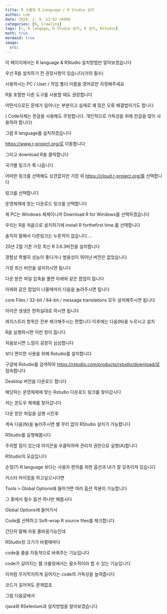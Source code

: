 ```yaml
---
title: R 크롤링 R Language / R Studio 설치
author: Lee
date: 2020. 2. 9. 13:02 +0900
categories: [R, Crawling]
tags: [r, R langage, R Studio 설치, R 설치, RStudio]
math: true
mermaid: true
image:
  src: 
---
```


이 페이지에서는 R language & RStudio 설치방법만 알아보겠습니다

 

우선 R을 설치하기 전 권장사항이 있습니다(거의 필수)

사용하시는 PC / User / 작업 폴더 이름을 영어로만 지정해주세요

 

R을 포함한 다른 도구를 사용할 때도 권장합니다 

어떤식으로든 문제가 일어나는 부분이고 실제로 꽤 많은 오류 해결법이기도 합니다

( Code자체는 한글을 사용해도 무방합니다. 개인적으로 가독성을 위해 한글을 많이 사용하려 합니다)

 

 

그럼 R language를 설치하겠습니다

https://www.r-project.org/로 이동합니다

그리고 download R을 클릭합니다


 
 

 

 

국가별 링크가 쭉 나옵니다

어떠한 링크를 선택해도 상관없지만 가장 위 https://cloud.r-project.org/를 선택합니다


 

링크를 선택합니다

 

운영체제에 맞는 다운로드 링크를 선택합니다

제 PC는 Windows 체제이니까 Download R for Windows를 선택하겠습니다


 

 

우리는 R을 처음으로 설치하기에 install R forthefirst time.를 선택합니다

솔직히 말해서 다른링크는 누른적이 없습니다....


 

 

20년 2월 기준 가장 최신 R 3.6.3버전을 설치합니다

경험상 특별히 성능이 좋다거나 범용성이 뛰어난 버전은 없었습니다

가장 최신 버전을 설치하시면 됩니다


 

 

다운 받은 파일 압축을 풀면 아래와 같은 팝업이 뜹니다


 

 

 

아래와 같은 팝업이 나올때까지 다음을 눌려주시면 됩니다

core Files / 32-bit / 64-bit / message translations 모두 설치해주시면 됩니다


 

 

아이콘 생생은 편하실대로 하시면 됩니다

레지스트리 항목은 전부 체크해주시는 편합니다 이후에는 다음(N)을 누르시고 설치


 

 

R을 실행하시면 이런 창이 뜹니다

처음보시면 느낌이 굉장히 심심합니다


 

 

 

 

보다 편리한 사용을 위해 Rstudio를 설치합니다 

구글에 Rstudio를 검색하여 https://rstudio.com/products/rstudio/download/로 접속합니다


 

Desktop 버전을 다운로드 합니다


 

 

 

해당하는 운영체제에 맞는 Rstudio 다운로드 링크를 찾아갑시다

저는 윈도우 체제를 찾아갑니다


 

 

 

다운 받은 파일을 실행 시킨후 

계속 다음(N)을 눌러주시면 별 무리 없이 RStudio 설치가 가능합니다 


 

 

 

RStudio를 실행해봅시다

주의할 점이 있는데 아이콘을 우클릭하여 관리자 권한으로 실행(A)합니다


 

 

 

RStudio의 모습입니다

순정(?) R language 보다는 사용자 편의를 위한 옵션과 UI가 잘 갖추어져 있습니다

커스터 마이징을 하고싶으시다면 

Tools > Global Options에 들어가면 여러 옵션 적용이 가능합니다

그 중에서 필수 옵션 하나만 해봅시다


 

 

 

Global Options에 들어가서

Code를 선택하고 Soft-wrap R source files를 체크합니다

간단히 말해 자동 줄바꿈기능인데

RStudio창 크기가 바뀔때마다

code을 줄을 자동적으로 바꿔주는 기능입니다

code가 길어지는 웹 크롤링에서는 필수적이라 할 수 있는 기능입니다


 

 

 

이처럼 무지막지하게 길어지는 code의 가독성을 높여줍니다

코드가 길어져도 문제없죠


 

 

그럼 다음글에서 

rjava와 RSelenium과 설치방법을 알아보겠습니다
